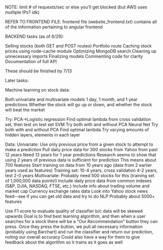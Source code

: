 NOTE: limit # of requests/sec or else you'll get blocked (but AWS uses multiple IPs? idk)

REFER TO FRONTEND FILE: frontend file (website_frontend.txt) contains all of the information pertaining to angular frontend

BACKEND tasks (as of 6/29):

Selling stocks (both GET and POST routes)
Portfolio route
Caching stock prices using node-cache module
Optimizing MongoDB search
Cleaning up unnecessary imports
Finalizing models
Commenting code for clarity
Documentation of full API

These should be finished by 7/13

Later tasks:

Machine learning on stock data:

Both univariate and multivariate models
1 day, 1 month, and 1 year predictions
Whether the stock will go up or down, and whether the stock will beat the market

Try:
PCA->Logistic regression
  Find optimal lambda from cross validation set, then test on test set
SVM
  Try both with and without PCA
Neural Net
  Try both with and without PCA
  Find optimal lambda
  Try varying amounts of hidden layers, elements in each layer

Data:
  Univariate:
    Use only previous price from a given stock to attempt to make a prediction
    Pull daily price data for 300 stocks from Yahoo from past 12 years
      Need 13 years for 1 year predictions
    Research seems to show that using 2 years of previous data is sufficient
      for prediction
      This means about 700 features
    Start training on data from 10 years ago (data from 2 earlier years used as
      features)
    Training set: 10-4 years, cross validation 4-2 years, test 2-0 years
  Multivariate:
    Probably need 500 stocks for this (training set of 1,000,000 data points!)
    Include daily price data from common indexes (S&P, DJIA, NASDAQ, FTSE, etc.)
    Include info about trading volume and market cap
    Currency exchange rates data
    Look into Yahoo stock news feed--see if you can get old data and try to do
      NLP
    Probably about 5000+ features

Use F1 score to evaluate quality of classifier b/c data will be skewed upwards
Goal is to find best learning algorithm, and then when a user searches for a stock
  there will be a "Our Recommendation" button they can press. Once they press the button,
  we pull all necessary information (probably using Barchart) and run the classifier and
  return our prediction, noting our overall accuracy
Could also have a way for them to give feedback about the algorithm so it trains
as it goes as well
